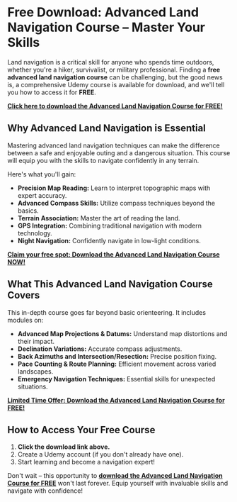 # Free Download: Advanced Land Navigation Course – Master Your Skills

Land navigation is a critical skill for anyone who spends time outdoors, whether you're a hiker, survivalist, or military professional. Finding a **free advanced land navigation course** can be challenging, but the good news is, a comprehensive Udemy course is available for download, and we'll tell you how to access it for **FREE**.

[**Click here to download the Advanced Land Navigation Course for FREE!**](https://udemywork.com/advanced-land-navigation-course)

## Why Advanced Land Navigation is Essential

Mastering advanced land navigation techniques can make the difference between a safe and enjoyable outing and a dangerous situation. This course will equip you with the skills to navigate confidently in any terrain.

Here's what you'll gain:

*   **Precision Map Reading:** Learn to interpret topographic maps with expert accuracy.
*   **Advanced Compass Skills:** Utilize compass techniques beyond the basics.
*   **Terrain Association:** Master the art of reading the land.
*   **GPS Integration:** Combining traditional navigation with modern technology.
*   **Night Navigation:** Confidently navigate in low-light conditions.

[**Claim your free spot: Download the Advanced Land Navigation Course NOW!**](https://udemywork.com/advanced-land-navigation-course)

## What This Advanced Land Navigation Course Covers

This in-depth course goes far beyond basic orienteering. It includes modules on:

*   **Advanced Map Projections & Datums:** Understand map distortions and their impact.
*   **Declination Variations:** Accurate compass adjustments.
*   **Back Azimuths and Intersection/Resection:** Precise position fixing.
*   **Pace Counting & Route Planning:** Efficient movement across varied landscapes.
*   **Emergency Navigation Techniques:** Essential skills for unexpected situations.

[**Limited Time Offer: Download the Advanced Land Navigation Course for FREE!**](https://udemywork.com/advanced-land-navigation-course)

## How to Access Your Free Course

1.  **Click the download link above.**
2.  Create a Udemy account (if you don't already have one).
3.  Start learning and become a navigation expert!

Don't wait – this opportunity to **[download the Advanced Land Navigation Course for FREE](https://udemywork.com/advanced-land-navigation-course)** won't last forever. Equip yourself with invaluable skills and navigate with confidence!
